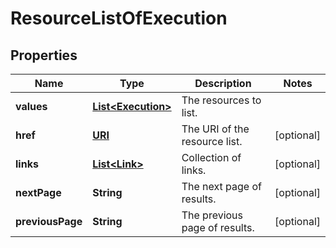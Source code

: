 

# ResourceListOfExecution

## Properties

Name | Type | Description | Notes
------------ | ------------- | ------------- | -------------
**values** | [**List&lt;Execution&gt;**](Execution.md) | The resources to list. | 
**href** | [**URI**](URI.md) | The URI of the resource list. |  [optional]
**links** | [**List&lt;Link&gt;**](Link.md) | Collection of links. |  [optional]
**nextPage** | **String** | The next page of results. |  [optional]
**previousPage** | **String** | The previous page of results. |  [optional]



